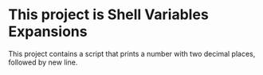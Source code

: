 # This project is Shell Variables Expansions

This  project contains a script that prints a number with two decimal places, followed by new line.
